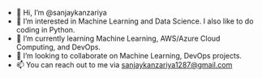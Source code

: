 - 👋 Hi, I’m @sanjaykanzariya
- 👀 I’m interested in Machine Learning and Data Science. I also like to do coding in Python.
- 🌱 I’m currently learning Machine Learning, AWS/Azure Cloud Computing, and DevOps.
- 💞️ I’m looking to collaborate on Machine Learning, DevOps projects.
- 📫 You can reach out to me via sanjaykanzariya1287@gmail.com

<!---
sanjaykanzariya/sanjaykanzariya is a ✨ special ✨ repository because its `README.md` (this file) appears on your GitHub profile.
You can click the Preview link to take a look at your changes.
--->
